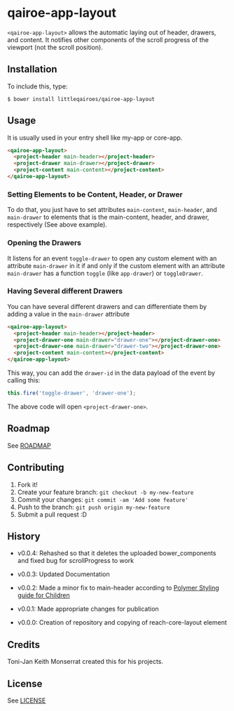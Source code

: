 # qairoe-app-layout

`<qairoe-app-layout>` allows the automatic laying out of header, drawers, and content.
It notifies other components of the scroll progress of the viewport (not the scroll position).

## Installation

To include this, type:

```
$ bower install littleqairoes/qairoe-app-layout
```

## Usage

It is usually used in your entry shell like my-app or core-app.

```html
<qairoe-app-layout>
  <project-header main-header></project-header>
  <project-drawer main-drawer></project-drawer>
  <project-content main-content></project-content>
</qairoe-app-layout>
```

### Setting Elements to be Content, Header, or Drawer

To do that, you just have to set attributes `main-content`, `main-header`, and
`main-drawer` to elements that is the main-content, header, and drawer, respectively
(See above example).

### Opening the Drawers

It listens for an event `toggle-drawer` to open any custom element with
an attribute `main-drawer` in it if and only if the custom element with an
attribute `main-drawer` has a function `toggle` (like `app-drawer`) or `toggleDrawer`.

### Having Several different Drawers

You can have several different drawers and can differentiate them by adding a value
in the `main-drawer` attribute

```html
<qairoe-app-layout>
  <project-header main-header></project-header>
  <project-drawer-one main-drawer="drawer-one"></project-drawer-one>
  <project-drawer-one main-drawer="drawer-two"></project-drawer-one>
  <project-content main-content></project-content>
</qairoe-app-layout>
```

This way, you can add the `drawer-id` in the data payload of the event by calling
this:

```js
this.fire('toggle-drawer', 'drawer-one');
```

The above code will open `<project-drawer-one>`.

## Roadmap

See [ROADMAP](/ROADMAP.md)

## Contributing

1. Fork it!
2. Create your feature branch: `git checkout -b my-new-feature`
3. Commit your changes: `git commit -am 'Add some feature'`
4. Push to the branch: `git push origin my-new-feature`
5. Submit a pull request :D

## History

- v0.0.4: Rehashed so that it deletes the uploaded bower_components and fixed bug for scrollProgress to work

- v0.0.3: Updated Documentation

- v0.0.2: Made a minor fix to main-header according to [Polymer Styling guide for Children](https://www.polymer-project.org/1.0/docs/devguide/styling#styling-distributed-children-content)

- v0.0.1: Made appropriate changes for publication

- v0.0.0: Creation of repository and copying of reach-core-layout element

## Credits

Toni-Jan Keith Monserrat created this for his projects.

## License

See [LICENSE](/LICENSE)
